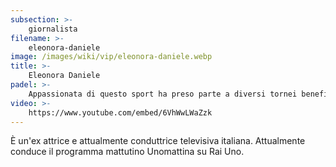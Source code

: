 ```yaml
---
subsection: >-
    giornalista
filename: >-
    eleonora-daniele
image: /images/wiki/vip/eleonora-daniele.webp
title: >-
    Eleonora Daniele
padel: >-
    Appassionata di questo sport ha preso parte a diversi tornei benefici, come il Gilette Padel Vip del 2019 dove ne è anche risultata vincitrice insieme alla compagna Flaminia Bolzan
video: >-
    https://www.youtube.com/embed/6VhWwLWaZzk
---
```

È un'ex attrice e attualmente conduttrice televisiva italiana. Attualmente conduce il programma mattutino Unomattina su Rai Uno.